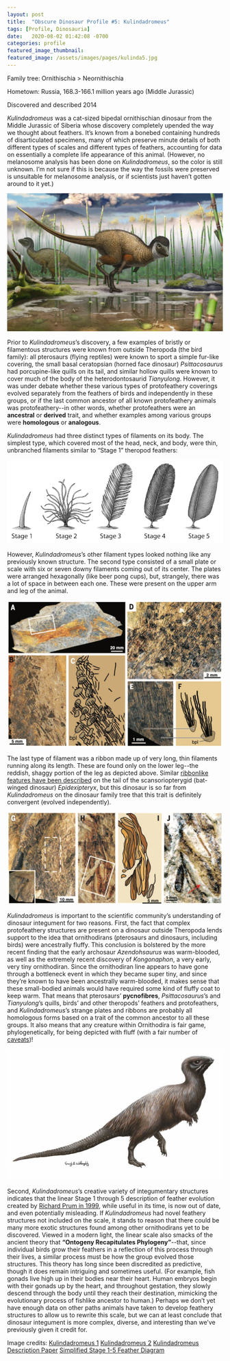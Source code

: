 ```yaml
---
layout: post
title:  "Obscure Dinosaur Profile #5: Kulindadromeus"
tags: [Profile, Dinosauria]
date:   2020-08-02 01:42:08 -0700
categories: profile
featured_image_thumbnail:
featured_image: /assets/images/pages/kulinda5.jpg
---
```


Family tree: Ornithischia > Neornithischia

Hometown: Russia, 168.3-166.1 million years ago (Middle Jurassic)

Discovered and described 2014

*Kulindadromeus* was a cat-sized bipedal ornithischian dinosaur from the Middle Jurassic of Siberia whose discovery completely upended the way we thought about feathers.  It’s known from a bonebed containing hundreds of disarticulated specimens, many of which preserve minute details of both different types of scales and different types of feathers, accounting for data on essentially a complete life appearance of this animal.  (However, no melanosome analysis has been done on *Kulindadromeus*, so the color is still unknown.  I’m not sure if this is because the way the fossils were preserved is unsuitable for melanosome analysis, or if scientists just haven’t gotten around to it yet.)

![kulinda1](/assets/images/posts/kulinda1.jpg)

Prior to *Kulindadromeus*’s discovery, a few examples of bristly or filamentous structures were known from outside Theropoda (the bird family): all pterosaurs (flying reptiles) were known to sport a simple fur-like covering, the small basal ceratopsian (horned face dinosaur) *Psittacosaurus* had porcupine-like quills on its tail, and similar hollow quills were known to cover much of the body of the heterodontosaurid *Tianyulong*.  However, it was under debate whether these various types of protofeathery coverings evolved separately from the feathers of birds and independently in these groups, or if the last common ancestor of all known protofeathery animals was protofeathery--in other words, whether protofeathers were an **ancestral** or **derived** trait, and whether examples among various groups were **homologous** or **analogous**.

*Kulindadromeus* had three distinct types of filaments on its body.  The simplest type, which covered most of the head, neck, and body, were thin, unbranched filaments similar to “Stage 1” theropod feathers:

![feathertypes](/assets/images/posts/feathertypes.gif)

However, *Kulindadromeus*’s other filament types looked nothing like any previously known structure.  The second type consisted of a small plate or scale with six or seven downy filaments coming out of its center.  The plates were arranged hexagonally (like beer pong cups), but, strangely, there was a lot of space in between each one.  These were present on the upper arm and leg of the animal.

![kulinda3](/assets/images/posts/kulinda3.png)

The last type of filament was a ribbon made up of very long, thin filaments running along its length.  These are found only on the lower leg--the reddish, shaggy portion of the leg as depicted above.  Similar [ribbonlike features have been described](https://www.livescience.com/2987-bird-dinosaur-sported-bizarre-tail-feathers.html) on the tail of the scansoriopterygid (bat-winged dinosaur) *Epidexipteryx*, but this dinosaur is so far from *Kulindadromeus* on the dinosaur family tree that this trait is definitely convergent (evolved independently).

![kulinda4](/assets/images/posts/kulinda4.png)

*Kulindadromeus* is important to the scientific community’s understanding of dinosaur integument for two reasons.  First, the fact that complex protofeathery structures are present on a dinosaur outside Theropoda lends support to the idea that ornithodirans (pterosaurs and dinosaurs, including birds) were ancestrally fluffy.  This conclusion is bolstered by the more recent finding that the early archosaur *Azendohsaurus* was warm-blooded, as well as the extremely recent discovery of *Kongonaphon*, a very early, very tiny ornithodiran.  Since the ornithodiran line appears to have gone through a bottleneck event in which they became super tiny, and since they’re known to have been ancestrally warm-blooded, it makes sense that these small-bodied animals would have required some kind of fluffy coat to keep warm.  That means that pterosaurs’ **pycnofibres**, *Psittacosaurus*’s and *Tianyulong*’s quills, birds’ and other theropods’ feathers and protofeathers, and *Kulindadromeus*’s strange plates and ribbons are probably all homologous forms based on a trait of the common ancestor to all these groups.  It also means that any creature within Ornithodira is fair game, phylogenetically, for being depicted with fluff (with a fair number of [caveats](https://obscuredinosaurfacts.com/blog/post/2019/11/16/fuzz.html))!

![kulinda2](/assets/images/posts/kulinda2.jpg)

Second, *Kulindadromeus*’s creative variety of integumentary structures indicates that the linear Stage 1 through 5 description of feather evolution created by [Richard Prum in 1999](http://prumlab.yale.edu/sites/default/files/prum_1999_mde_development.pdf), while useful in its time, is now out of date, and even potentially misleading.  If *Kulindadromeus* had novel feathery structures not included on the scale, it stands to reason that there could be many more exotic structures found among other ornithodirans yet to be discovered.  Viewed in a modern light, the linear scale also smacks of the ancient theory that **“Ontogeny Recapitulates Phylogeny”**--that, since individual birds grow their feathers in a reflection of this process through their lives, a similar process must be how the group evolved those structures.  This theory has long since been discredited as predictive, though it does remain intriguing and sometimes useful.  (For example, fish gonads live high up in their bodies near their heart.  Human embryos begin with their gonads up by the heart, and throughout gestation, they slowly descend through the body until they reach their destination, mimicking the evolutionary process of fishlike ancestor to human.)  Perhaps we don’t yet have enough data on other paths animals have taken to develop feathery structures to allow us to rewrite this scale, but we can at least conclude that dinosaur integument is more complex, diverse, and interesting than we’ve previously given it credit for.

Image credits:
[Kulindadromeus 1](https://www.deviantart.com/olorotitan/art/Kulindadromeus-471590113)
[Kulindadromeus 2](https://www.deviantart.com/ewilloughby/art/Kulindadromeus-500666275)
[Kulindadromeus Description Paper](https://web.archive.org/web/20190209232112/http://palaeo.gly.bris.ac.uk/Benton/reprints/2014Kulinda.pdf)
[Simplified Stage 1-5 Feather Diagram](https://theyoungbirdersodyssey.weebly.com/main-blog/paleobirding-1-which-groups-of-dinosaurs-had-feathers)